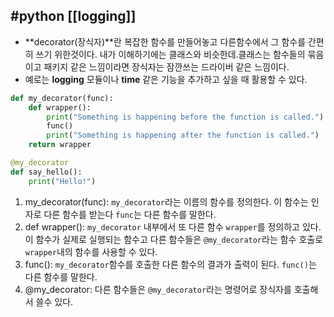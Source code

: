 #python
[[logging]]
---
- **decorator(장식자)**란 복잡한 함수를 만들어놓고 다른함수에서 그 함수를 간편히 쓰기 위한것이다. 내가 이해하기에는 클래스와 비슷한데.클래스는 함수들의 묶음이고 패키지 같은 느낌이라면 장식자는 잠깐쓰는 드라이버 같은 느낌이다.
- 예로는 **logging** 모듈이나 **time** 같은 기능을 추가하고 싶을 때 활용할 수 있다.

```python
def my_decorator(func):
    def wrapper():
        print("Something is happening before the function is called.")
        func()
        print("Something is happening after the function is called.")
    return wrapper

@my_decorator
def say_hello():
    print("Hello!")

```
1. my_decorator(func): `my_decorator`라는 이름의 함수를 정의한다. 이 함수는 인자로 다른 함수를 받는다 `func`는 다른 함수를 말한다.
2. def wrapper(): `my_decorator` 내부에서 또 다른 함수 `wrapper`를 정의하고 있다. 이 함수가 실제로 실행되는 함수고 다른 함수들은 `@my_decorator`라는 함수 호출로 `wrapper`내의 함수를 사용할 수 있다.
3. func(): `my_decorator`함수를 호출한 다른 함수의 결과가 출력이 된다. `func()`는 다른 함수를 말한다.
4. @my_decorator: 다른 함수들은 `@my_decorator`라는 명령어로 장식자를 호출해서 쓸수 있다. 


